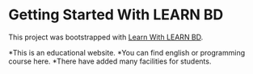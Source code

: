 # Getting Started With LEARN BD

This project was bootstrapped with [Learn With
LEARN BD](https://naughty-hypatia-8f24ed.netlify.app/).

*This is an educational website.
*You can find english or programming course here.
*There have added many facilities for students.
